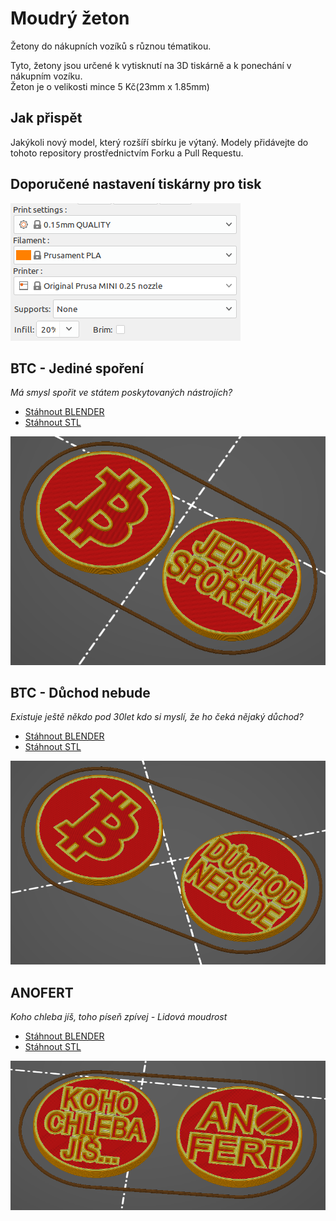 # Moudrý žeton
Žetony do nákupních vozíků s různou tématikou.

Tyto, žetony jsou určené k vytisknutí na 3D tiskárně a k ponechání v nákupním vozíku.  
Žeton je o velikosti mince 5 Kč(23mm x 1.85mm)  

## Jak přispět
Jakýkoli nový model, který rozšíří sbírku je výtaný. Modely přidávejte do tohoto repository prostřednictvím Forku a Pull Requestu.


## Doporučené nastavení tiskárny pro tisk
![Settings](doc/settings.png)

## BTC - Jediné spoření 
*Má smysl spořit ve státem poskytovaných nástrojích?*
- [Stáhnout BLENDER](blender/btc_jedine_sporeni.blend)
- [Stáhnout STL](stl/btc_jedine_sporeni.stl)

![Preview](png/btc_jedine_sporeni.png)

## BTC - Důchod nebude 
*Existuje ještě někdo pod 30let kdo si myslí, že ho čeká nějaký důchod?*
- [Stáhnout BLENDER](blender/btc_duchod_nebude.blend)
- [Stáhnout STL](stl/btc_duchod_nebude.stl)

![Preview](png/btc_duchod_nebude.png)

## ANOFERT
*Koho chleba jíš, toho píseň zpívej - Lidová moudrost*
- [Stáhnout BLENDER](blender/anofert_koho_chleba.blend)
- [Stáhnout STL](stl/anofert_koho_chleba.stl)

![Preview](png/anofert_koho_chleba.png)
